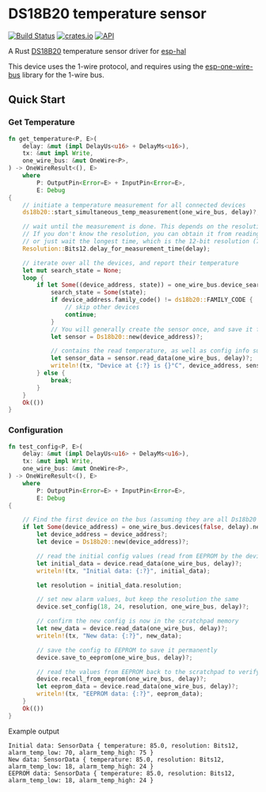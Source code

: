 # DS18B20 temperature sensor
[![Build Status](https://travis-ci.org/fuchsnj/ds18b20.svg?branch=master)](https://travis-ci.org/fuchsnj/ds18b20)
[![crates.io](https://img.shields.io/crates/v/ds18b20.svg)](https://crates.io/crates/ds18b20)
[![API](https://docs.rs/ds18b20/badge.svg)](https://docs.rs/ds18b20)

A Rust [DS18B20](https://www.taydaelectronics.com/datasheets/A-072.pdf) temperature sensor driver for [esp-hal](https://github.com/esp-rs/esp-hal) 

This device uses the 1-wire protocol, and requires using the [esp-one-wire-bus](https://github.com/Zovra/esp-one-wire-bus)
library for the 1-wire bus.

## Quick Start

### Get Temperature
```rust
fn get_temperature<P, E>(
    delay: &mut (impl DelayUs<u16> + DelayMs<u16>),
    tx: &mut impl Write,
    one_wire_bus: &mut OneWire<P>,
) -> OneWireResult<(), E>
    where
        P: OutputPin<Error=E> + InputPin<Error=E>,
        E: Debug
{
    // initiate a temperature measurement for all connected devices
    ds18b20::start_simultaneous_temp_measurement(one_wire_bus, delay)?;

    // wait until the measurement is done. This depends on the resolution you specified
    // If you don't know the resolution, you can obtain it from reading the sensor data,
    // or just wait the longest time, which is the 12-bit resolution (750ms)
    Resolution::Bits12.delay_for_measurement_time(delay);

    // iterate over all the devices, and report their temperature
    let mut search_state = None;
    loop {
        if let Some((device_address, state)) = one_wire_bus.device_search(search_state.as_ref(), false, delay)? {
            search_state = Some(state);
            if device_address.family_code() != ds18b20::FAMILY_CODE {
                // skip other devices
                continue;
            }
            // You will generally create the sensor once, and save it for later
            let sensor = Ds18b20::new(device_address)?;

            // contains the read temperature, as well as config info such as the resolution used
            let sensor_data = sensor.read_data(one_wire_bus, delay)?;
            writeln!(tx, "Device at {:?} is {}°C", device_address, sensor_data.temperature);
        } else {
            break;
        }
    }
    Ok(())
}
```

### Configuration
```rust
fn test_config<P, E>(
    delay: &mut (impl DelayUs<u16> + DelayMs<u16>),
    tx: &mut impl Write,
    one_wire_bus: &mut OneWire<P>,
) -> OneWireResult<(), E>
    where
        P: OutputPin<Error=E> + InputPin<Error=E>,
        E: Debug
{

    // Find the first device on the bus (assuming they are all Ds18b20's)
    if let Some(device_address) = one_wire_bus.devices(false, delay).next() {
        let device_address = device_address?;
        let device = Ds18b20::new(device_address)?;

        // read the initial config values (read from EEPROM by the device when it was first powered)
        let initial_data = device.read_data(one_wire_bus, delay)?;
        writeln!(tx, "Initial data: {:?}", initial_data);

        let resolution = initial_data.resolution;

        // set new alarm values, but keep the resolution the same
        device.set_config(18, 24, resolution, one_wire_bus, delay)?;

        // confirm the new config is now in the scratchpad memory
        let new_data = device.read_data(one_wire_bus, delay)?;
        writeln!(tx, "New data: {:?}", new_data);

        // save the config to EEPROM to save it permanently
        device.save_to_eeprom(one_wire_bus, delay)?;

        // read the values from EEPROM back to the scratchpad to verify it was saved correctly
        device.recall_from_eeprom(one_wire_bus, delay)?;
        let eeprom_data = device.read_data(one_wire_bus, delay)?;
        writeln!(tx, "EEPROM data: {:?}", eeprom_data);
    }
    Ok(())
}
```
Example output
```
Initial data: SensorData { temperature: 85.0, resolution: Bits12, alarm_temp_low: 70, alarm_temp_high: 75 }
New data: SensorData { temperature: 85.0, resolution: Bits12, alarm_temp_low: 18, alarm_temp_high: 24 }
EEPROM data: SensorData { temperature: 85.0, resolution: Bits12, alarm_temp_low: 18, alarm_temp_high: 24 }
```